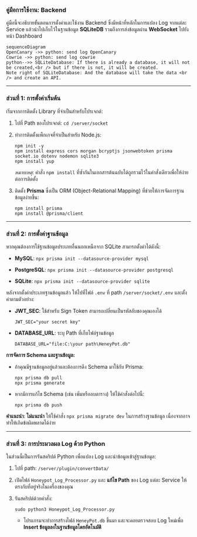 
### **คู่มือการใช้งาน: Backend**

คู่มือนี้จะอธิบายขั้นตอนการตั้งค่าและใช้งาน Backend ซึ่งมีหน้าที่หลักในการแปลง Log จากแต่ละ Service แล้วนำไปเก็บไว้ในฐานข้อมูล **SQLiteDB** รวมถึงการส่งข้อมูลผ่าน **WebSocket** ไปยังหน้า Dashboard

```mermaid
sequenceDiagram
OpenCanary ->> python: send log OpenCanary 
Cowrie ->> python: send log cowrie
python-->> SQLiteDatabase: If there is already a database, it will not be created,<br /> but if there is not, it will be created.
Note right of SQLiteDatabase: And the database will take the data <br /> and create an API.

```

----------

###  **ส่วนที่ 1: การตั้งค่าเริ่มต้น**

เริ่มจากการติดตั้ง Library ที่จำเป็นสำหรับโปรเจกต์:

1.  ไปที่ Path ของโปรเจกต์: `cd /server/socket`
    
2.  ทำการติดตั้งแพ็กเกจที่จำเป็นสำหรับ Node.js:
    

    
    ```
    npm init -y
    npm install express cors morgan bcryptjs jsonwebtoken prisma socket.io dotenv nodemon sqlite3
    npm install yup
    ```
    
    _หมายเหตุ_: คำสั่ง `npm install` ที่ซ้ำกันในเอกสารต้นฉบับได้ถูกรวมไว้ในคำสั่งเดียวเพื่อให้ง่ายต่อการติดตั้ง
    
3.  ติดตั้ง **Prisma** ซึ่งเป็น ORM (Object-Relational Mapping) ที่ช่วยให้การจัดการฐานข้อมูลง่ายขึ้น:
    

    
    ```
    npm install prisma
    npm install @prisma/client
    ```
    

----------

###  **ส่วนที่ 2: การตั้งค่าฐานข้อมูล**

หากคุณต้องการใช้ฐานข้อมูลประเภทอื่นนอกเหนือจาก SQLite สามารถตั้งค่าได้ดังนี้:

-   **MySQL**: `npx prisma init --datasource-provider mysql`
    
-   **PostgreSQL**: `npx prisma init --datasource-provider postgresql`
    
-   **SQLite**: `npx prisma init --datasource-provider sqlite`
    

หลังจากตั้งค่าประเภทฐานข้อมูลแล้ว ให้ไปที่ไฟล์ `.env` ที่ path `/server/socket/.env` และตั้งค่าตามตัวอย่าง:

-   **JWT_SEC**: ใช้สำหรับ Sign Token สามารถเปลี่ยนเป็นรหัสลับของคุณเองได้
    
    ```
    JWT_SEC="your secret key"
    
    ```
    
-   **DATABASE_URL**: ระบุ Path ที่เก็บไฟล์ฐานข้อมูล
    
    ```
    DATABASE_URL="file:C:\your path\HeneyPot.db"
    
    ```
    

**การจัดการ Schema และฐานข้อมูล:**

-   ถ้าคุณมีฐานข้อมูลอยู่แล้วและต้องการดึง Schema มาใช้กับ Prisma:
    
    ```
    npx prisma db pull
    npx prisma generate
    ```
    
-   หากมีการแก้ไข Schema (เช่น เพิ่มหรือลบตาราง) ให้ใช้คำสั่งต่อไปนี้:
    
    
    ```
    npx prisma db push
    ```
    

**คำแนะนำ**: **ไม่แนะนำ** ให้ใช้คำสั่ง `npx prisma migrate dev` ในการสร้างฐานข้อมูล เนื่องจากอาจทำให้เกิดข้อผิดพลาดได้ง่าย

----------

###  **ส่วนที่ 3: การประมวลผล Log ด้วย Python**

ในส่วนนี้เป็นการรันสคริปต์ Python เพื่อแปลง Log และนำข้อมูลเข้าสู่ฐานข้อมูล:

1.  ไปที่ path: `/server/plugin/convertData/`
    
2.  เปิดไฟล์ `Honeypot_Log_Processor.py` และ **แก้ไข Path** ของ Log แต่ละ Service ให้ตรงกับที่อยู่จริงในเครื่องของคุณ
    
3.  รันสคริปต์ด้วยคำสั่ง:
    
    
    ```
    sudo python3 Honeypot_Log_Processor.py
    ```
    
    -   โปรแกรมจะทำการสร้างไฟล์ `HeneyPot.db` ขึ้นมา และจะคอยตรวจสอบ Log ใหม่เพื่อ **Insert ข้อมูลลงในฐานข้อมูลโดยอัตโนมัติ**